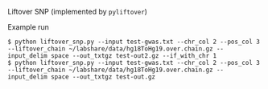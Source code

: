 Liftover SNP (implemented by `pyliftover`)

Example run

```
$ python liftover_snp.py --input test-gwas.txt --chr_col 2 --pos_col 3 --liftover_chain ~/labshare/data/hg18ToHg19.over.chain.gz --input_delim space --out_txtgz test-out2.gz --if_with_chr 1
$ python liftover_snp.py --input test-gwas.txt --chr_col 2 --pos_col 3 --liftover_chain ~/labshare/data/hg18ToHg19.over.chain.gz --input_delim space --out_txtgz test-out.gz
```
